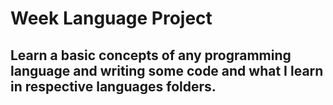 # Week Language Project

## Learn a basic concepts of any programming language and writing some code and what I learn in respective languages folders.